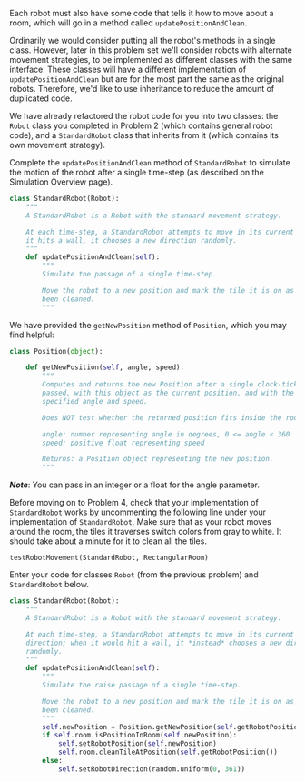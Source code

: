 Each robot must also have some code that tells it how to move about a room, which will go in a method called ```updatePositionAndClean```.

Ordinarily we would consider putting all the robot's methods in a single class. However, later in this problem set we'll consider robots with alternate movement strategies, to be implemented as different classes with the same interface. These classes will have a different implementation of ```updatePositionAndClean``` but are for the most part the same as the original robots. Therefore, we'd like to use inheritance to reduce the amount of duplicated code.

We have already refactored the robot code for you into two classes: the ```Robot``` class you completed in Problem 2 (which contains general robot code), and a ```StandardRobot``` class that inherits from it (which contains its own movement strategy).

Complete the ```updatePositionAndClean``` method of ```StandardRobot``` to simulate the motion of the robot after a single time-step (as described on the Simulation Overview page).

```py
class StandardRobot(Robot):
    """
    A StandardRobot is a Robot with the standard movement strategy.

    At each time-step, a StandardRobot attempts to move in its current direction; when
    it hits a wall, it chooses a new direction randomly.
    """
    def updatePositionAndClean(self):
        """
        Simulate the passage of a single time-step.

        Move the robot to a new position and mark the tile it is on as having
        been cleaned.
        """
```
We have provided the ```getNewPosition``` method of ```Position```, which you may find helpful:

```py
class Position(object):

    def getNewPosition(self, angle, speed):
        """
        Computes and returns the new Position after a single clock-tick has
        passed, with this object as the current position, and with the
        specified angle and speed.

        Does NOT test whether the returned position fits inside the room.

        angle: number representing angle in degrees, 0 <= angle < 360
        speed: positive float representing speed

        Returns: a Position object representing the new position.
        """
```
***Note***: You can pass in an integer or a float for the angle parameter.

Before moving on to Problem 4, check that your implementation of ```StandardRobot``` works by uncommenting the following line under your implementation of ```StandardRobot```. Make sure that as your robot moves around the room, the tiles it traverses switch colors from gray to white. It should take about a minute for it to clean all the tiles.

    testRobotMovement(StandardRobot, RectangularRoom)


Enter your code for classes ```Robot``` (from the previous problem) and ```StandardRobot``` below.

```py
class StandardRobot(Robot):
    """
    A StandardRobot is a Robot with the standard movement strategy.

    At each time-step, a StandardRobot attempts to move in its current
    direction; when it would hit a wall, it *instead* chooses a new direction
    randomly.
    """
    def updatePositionAndClean(self):
        """
        Simulate the raise passage of a single time-step.

        Move the robot to a new position and mark the tile it is on as having
        been cleaned.
        """
        self.newPosition = Position.getNewPosition(self.getRobotPosition(), self.robotDirection, self.speed)
        if self.room.isPositionInRoom(self.newPosition):
            self.setRobotPosition(self.newPosition)
            self.room.cleanTileAtPosition(self.getRobotPosition())
        else:
            self.setRobotDirection(random.uniform(0, 361))
```
